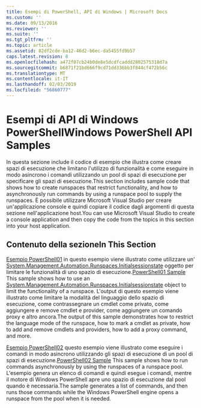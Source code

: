```yaml
---
title: Esempi di PowerShell, API di Windows | Microsoft Docs
ms.custom: ''
ms.date: 09/13/2016
ms.reviewer: ''
ms.suite: ''
ms.tgt_pltfrm: ''
ms.topic: article
ms.assetid: 82df2cde-ba12-46d2-b6ec-da5455fd9b57
caps.latest.revision: 8
ms.openlocfilehash: a472f07cb24b0de8e5dcdfcaddd2802575318d7a
ms.sourcegitcommit: b6871f21bd666f9cd71dd336bb3f844cf472b56c
ms.translationtype: MT
ms.contentlocale: it-IT
ms.lasthandoff: 02/03/2019
ms.locfileid: "56860777"
---
```

# <a name="windows-powershell-api-samples"></a><span data-ttu-id="c59f2-102">Esempi di API di Windows PowerShell</span><span class="sxs-lookup"><span data-stu-id="c59f2-102">Windows PowerShell API Samples</span></span>

<span data-ttu-id="c59f2-103">In questa sezione include il codice di esempio che illustra come creare spazi di esecuzione che limitano l'utilizzo di funzionalità e come eseguire in modo asincrono i comandi utilizzando un pool di spazi di esecuzione per specificare gli spazi di esecuzione.</span><span class="sxs-lookup"><span data-stu-id="c59f2-103">This section includes sample code that shows how to create runspaces that restrict functionality, and how to asynchronously run commands by using a runspace pool to supply the runspaces.</span></span> <span data-ttu-id="c59f2-104">È possibile utilizzare Microsoft Visual Studio per creare un'applicazione console e quindi copiare il codice dagli argomenti di questa sezione nell'applicazione host.</span><span class="sxs-lookup"><span data-stu-id="c59f2-104">You can use Microsoft Visual Studio to create a console application and then copy the code from the topics in this section into your host application.</span></span>

## <a name="in-this-section"></a><span data-ttu-id="c59f2-105">Contenuto della sezione</span><span class="sxs-lookup"><span data-stu-id="c59f2-105">In This Section</span></span>

<span data-ttu-id="c59f2-106">[Esempio PowerShell01](./windows-powershell01-sample.md) in questo esempio viene illustrato come utilizzare un' [System.Management.Automation.Runspaces.Initialsessionstate](/dotnet/api/System.Management.Automation.Runspaces.InitialSessionState) oggetto per limitare le funzionalità di uno spazio di esecuzione.</span><span class="sxs-lookup"><span data-stu-id="c59f2-106">[PowerShell01 Sample](./windows-powershell01-sample.md) This sample shows how to use an [System.Management.Automation.Runspaces.Initialsessionstate](/dotnet/api/System.Management.Automation.Runspaces.InitialSessionState) object to limit the functionality of a runspace.</span></span> <span data-ttu-id="c59f2-107">L'output di questo esempio viene illustrato come limitare la modalità del linguaggio dello spazio di esecuzione, come contrassegnare un cmdlet come privato, come aggiungere e remove cmdlet e provider, come aggiungere un comando proxy e altro ancora.</span><span class="sxs-lookup"><span data-stu-id="c59f2-107">The output of this sample demonstrates how to restrict the language mode of the runspace, how to mark a cmdlet as private, how to add and remove cmdlets and providers, how to add a proxy command, and more.</span></span>

<span data-ttu-id="c59f2-108">[Esempio PowerShell02](./windows-powershell02-sample.md) questo esempio viene illustrato come eseguire i comandi in modo asincrono utilizzando gli spazi di esecuzione di un pool di spazi di esecuzione.</span><span class="sxs-lookup"><span data-stu-id="c59f2-108">[PowerShell02 Sample](./windows-powershell02-sample.md) This sample shows how to run commands asynchronously by using the runspaces of a runspace pool.</span></span> <span data-ttu-id="c59f2-109">L'esempio genera un elenco di comandi e quindi esegue i comandi, mentre il motore di Windows PowerShell apre uno spazio di esecuzione dal pool quando è necessaria.</span><span class="sxs-lookup"><span data-stu-id="c59f2-109">The sample generates a list of commands, and then runs those commands while the Windows PowerShell engine opens a runspace from the pool when it is needed.</span></span>